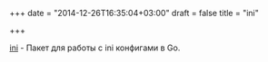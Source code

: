 +++
date = "2014-12-26T16:35:04+03:00"
draft = false
title = "ini"

+++

<p><a href="https://github.com/go-ini/ini">ini</a>&nbsp;- Пакет для работы с ini конфигами в Go.</p>

